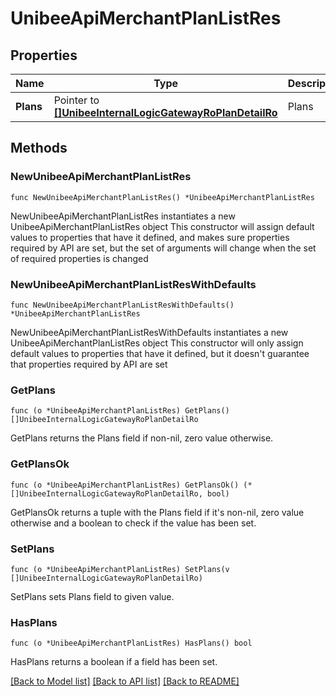 # UnibeeApiMerchantPlanListRes

## Properties

Name | Type | Description | Notes
------------ | ------------- | ------------- | -------------
**Plans** | Pointer to [**[]UnibeeInternalLogicGatewayRoPlanDetailRo**](UnibeeInternalLogicGatewayRoPlanDetailRo.md) | Plans | [optional] 

## Methods

### NewUnibeeApiMerchantPlanListRes

`func NewUnibeeApiMerchantPlanListRes() *UnibeeApiMerchantPlanListRes`

NewUnibeeApiMerchantPlanListRes instantiates a new UnibeeApiMerchantPlanListRes object
This constructor will assign default values to properties that have it defined,
and makes sure properties required by API are set, but the set of arguments
will change when the set of required properties is changed

### NewUnibeeApiMerchantPlanListResWithDefaults

`func NewUnibeeApiMerchantPlanListResWithDefaults() *UnibeeApiMerchantPlanListRes`

NewUnibeeApiMerchantPlanListResWithDefaults instantiates a new UnibeeApiMerchantPlanListRes object
This constructor will only assign default values to properties that have it defined,
but it doesn't guarantee that properties required by API are set

### GetPlans

`func (o *UnibeeApiMerchantPlanListRes) GetPlans() []UnibeeInternalLogicGatewayRoPlanDetailRo`

GetPlans returns the Plans field if non-nil, zero value otherwise.

### GetPlansOk

`func (o *UnibeeApiMerchantPlanListRes) GetPlansOk() (*[]UnibeeInternalLogicGatewayRoPlanDetailRo, bool)`

GetPlansOk returns a tuple with the Plans field if it's non-nil, zero value otherwise
and a boolean to check if the value has been set.

### SetPlans

`func (o *UnibeeApiMerchantPlanListRes) SetPlans(v []UnibeeInternalLogicGatewayRoPlanDetailRo)`

SetPlans sets Plans field to given value.

### HasPlans

`func (o *UnibeeApiMerchantPlanListRes) HasPlans() bool`

HasPlans returns a boolean if a field has been set.


[[Back to Model list]](../README.md#documentation-for-models) [[Back to API list]](../README.md#documentation-for-api-endpoints) [[Back to README]](../README.md)



